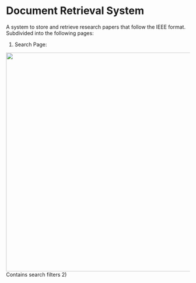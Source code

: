 # Document Retrieval System
A system to store and retrieve research papers that follow the IEEE format.    
Subdivided into the following pages:
1) Search Page:
<img src="https://user-images.githubusercontent.com/76770419/184539693-6260b2be-bc01-4321-94a8-62594f9ada5f.png" width="600">  
Contains search filters 
2) 

